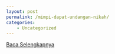 ```yaml
---
layout: post
permalink: /mimpi-dapat-undangan-nikah/
categories:
    - Uncategorized
---
```


[Baca Selengkapnya](/01)